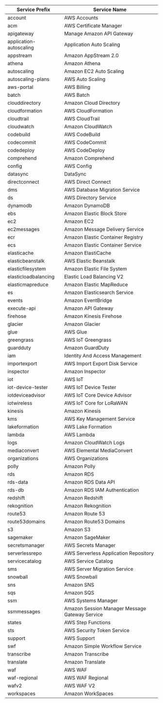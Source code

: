 | Service Prefix          | Service Name                                   |
|-------------------------|------------------------------------------------|
| account                 | AWS Accounts                                   |
| acm                     | AWS Certificate Manager                        |
| apigateway              | Manage Amazon API Gateway                      |
| application-autoscaling | Application Auto Scaling                       |
| appstream               | Amazon AppStream 2.0                           |
| athena                  | Amazon Athena                                  |
| autoscaling             | Amazon EC2 Auto Scaling                        |
| autoscaling-plans       | AWS Auto Scaling                               |
| aws-portal              | AWS Billing                                    |
| batch                   | AWS Batch                                      |
| clouddirectory          | Amazon Cloud Directory                         |
| cloudformation          | AWS CloudFormation                             |
| cloudtrail              | AWS CloudTrail                                 |
| cloudwatch              | Amazon CloudWatch                              |
| codebuild               | AWS CodeBuild                                  |
| codecommit              | AWS CodeCommit                                 |
| codedeploy              | AWS CodeDeploy                                 |
| comprehend              | Amazon Comprehend                              |
| config                  | AWS Config                                     |
| datasync                | DataSync                                       |
| directconnect           | AWS Direct Connect                             |
| dms                     | AWS Database Migration Service                 |
| ds                      | AWS Directory Service                          |
| dynamodb                | Amazon DynamoDB                                |
| ebs                     | Amazon Elastic Block Store                     |
| ec2                     | Amazon EC2                                     |
| ec2messages             | Amazon Message Delivery Service                |
| ecr                     | Amazon Elastic Container Registry              |
| ecs                     | Amazon Elastic Container Service               |
| elasticache             | Amazon ElastiCache                             |
| elasticbeanstalk        | AWS Elastic Beanstalk                          |
| elasticfilesystem       | Amazon Elastic File System                     |
| elasticloadbalancing    | Elastic Load Balancing V2                      |
| elasticmapreduce        | Amazon Elastic MapReduce                       |
| es                      | Amazon Elasticsearch Service                   |
| events                  | Amazon EventBridge                             |
| execute-api             | Amazon API Gateway                             |
| firehose                | Amazon Kinesis Firehose                        |
| glacier                 | Amazon Glacier                                 |
| glue                    | AWS Glue                                       |
| greengrass              | AWS IoT Greengrass                             |
| guardduty               | Amazon GuardDuty                               |
| iam                     | Identity And Access Management                 |
| importexport            | AWS Import Export Disk Service                 |
| inspector               | Amazon Inspector                               |
| iot                     | AWS IoT                                        |
| iot-device-tester       | AWS IoT Device Tester                          |
| iotdeviceadvisor        | AWS IoT Core Device Advisor                    |
| iotwireless             | AWS IoT Core for LoRaWAN                       |
| kinesis                 | Amazon Kinesis                                 |
| kms                     | AWS Key Management Service                     |
| lakeformation           | AWS Lake Formation                             |
| lambda                  | AWS Lambda                                     |
| logs                    | Amazon CloudWatch Logs                         |
| mediaconvert            | AWS Elemental MediaConvert                     |
| organizations           | AWS Organizations                              |
| polly                   | Amazon Polly                                   |
| rds                     | Amazon RDS                                     |
| rds-data                | Amazon RDS Data API                            |
| rds-db                  | Amazon RDS IAM Authentication                  |
| redshift                | Amazon Redshift                                |
| rekognition             | Amazon Rekognition                             |
| route53                 | Amazon Route 53                                |
| route53domains          | Amazon Route53 Domains                         |
| s3                      | Amazon S3                                      |
| sagemaker               | Amazon SageMaker                               |
| secretsmanager          | AWS Secrets Manager                            |
| serverlessrepo          | AWS Serverless Application Repository          |
| servicecatalog          | AWS Service Catalog                            |
| sms                     | AWS Server Migration Service                   |
| snowball                | AWS Snowball                                   |
| sns                     | Amazon SNS                                     |
| sqs                     | Amazon SQS                                     |
| ssm                     | AWS Systems Manager                            |
| ssmmessages             | Amazon Session Manager Message Gateway Service |
| states                  | AWS Step Functions                             |
| sts                     | AWS Security Token Service                     |
| support                 | AWS Support                                    |
| swf                     | Amazon Simple Workflow Service                 |
| transcribe              | Amazon Transcribe                              |
| translate               | Amazon Translate                               |
| waf                     | AWS WAF                                        |
| waf-regional            | AWS WAF Regional                               |
| wafv2                   | AWS WAF V2                                     |
| workspaces              | Amazon WorkSpaces                              |
